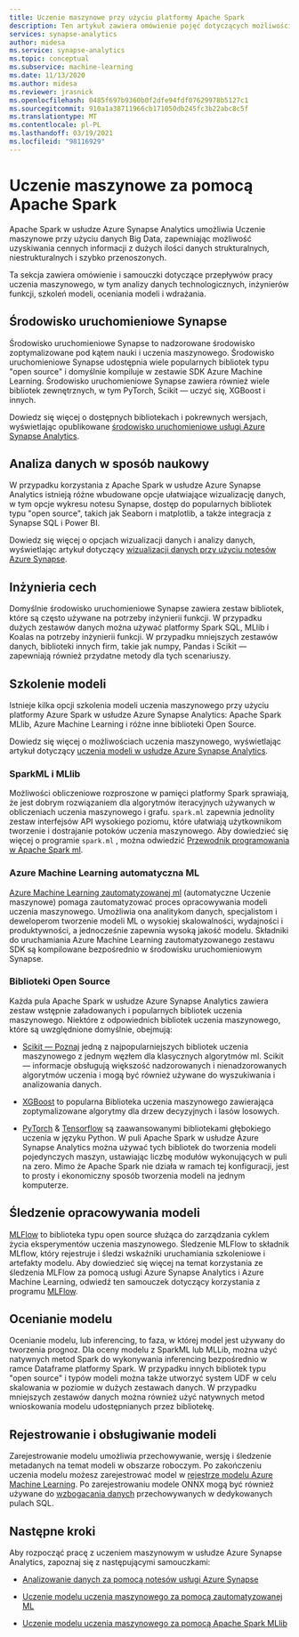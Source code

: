 ```yaml
---
title: Uczenie maszynowe przy użyciu platformy Apache Spark
description: Ten artykuł zawiera omówienie pojęć dotyczących możliwości uczenia maszynowego i analizy danych dostępnych za pomocą Apache Spark w usłudze Azure Synapse Analytics.
services: synapse-analytics
author: midesa
ms.service: synapse-analytics
ms.topic: conceptual
ms.subservice: machine-learning
ms.date: 11/13/2020
ms.author: midesa
ms.reviewer: jrasnick
ms.openlocfilehash: 0485f697b9360b0f2dfe94fdf07629978b5127c1
ms.sourcegitcommit: 910a1a38711966cb171050db245fc3b22abc8c5f
ms.translationtype: MT
ms.contentlocale: pl-PL
ms.lasthandoff: 03/19/2021
ms.locfileid: "98116929"
---
```

# <a name="machine-learning-with-apache-spark"></a>Uczenie maszynowe za pomocą Apache Spark

Apache Spark w usłudze Azure Synapse Analytics umożliwia Uczenie maszynowe przy użyciu danych Big Data, zapewniając możliwość uzyskiwania cennych informacji z dużych ilości danych strukturalnych, niestrukturalnych i szybko przenoszonych. 

Ta sekcja zawiera omówienie i samouczki dotyczące przepływów pracy uczenia maszynowego, w tym analizy danych technologicznych, inżynierów funkcji, szkoleń modeli, oceniania modeli i wdrażania.  

## <a name="synapse-runtime"></a>Środowisko uruchomieniowe Synapse 
Środowisko uruchomieniowe Synapse to nadzorowane środowisko zoptymalizowane pod kątem nauki i uczenia maszynowego. Środowisko uruchomieniowe Synapse udostępnia wiele popularnych bibliotek typu "open source" i domyślnie kompiluje w zestawie SDK Azure Machine Learning. Środowisko uruchomieniowe Synapse zawiera również wiele bibliotek zewnętrznych, w tym PyTorch, Scikit — uczyć się, XGBoost i innych.

Dowiedz się więcej o dostępnych bibliotekach i pokrewnych wersjach, wyświetlając opublikowane [środowisko uruchomieniowe usługi Azure Synapse Analytics](../spark/apache-spark-version-support.md).

## <a name="exploratory-data-analysis"></a>Analiza danych w sposób naukowy
W przypadku korzystania z Apache Spark w usłudze Azure Synapse Analytics istnieją różne wbudowane opcje ułatwiające wizualizację danych, w tym opcje wykresu notesu Synapse, dostęp do popularnych bibliotek typu "open source", takich jak Seaborn i matplotlib, a także integracja z Synapse SQL i Power BI.

Dowiedz się więcej o opcjach wizualizacji danych i analizy danych, wyświetlając artykuł dotyczący [wizualizacji danych przy użyciu notesów Azure Synapse](../spark/apache-spark-data-visualization.md).

## <a name="feature-engineering"></a>Inżynieria cech
Domyślnie środowisko uruchomieniowe Synapse zawiera zestaw bibliotek, które są często używane na potrzeby inżynierii funkcji. W przypadku dużych zestawów danych można używać platformy Spark SQL, MLlib i Koalas na potrzeby inżynierii funkcji. W przypadku mniejszych zestawów danych, biblioteki innych firm, takie jak numpy, Pandas i Scikit — zapewniają również przydatne metody dla tych scenariuszy.

## <a name="train-models"></a>Szkolenie modeli
Istnieje kilka opcji szkolenia modeli uczenia maszynowego przy użyciu platformy Azure Spark w usłudze Azure Synapse Analytics: Apache Spark MLlib, Azure Machine Learning i różne inne biblioteki Open Source. 

Dowiedz się więcej o możliwościach uczenia maszynowego, wyświetlając artykuł dotyczący [uczenia modeli w usłudze Azure Synapse Analytics](../spark/apache-spark-machine-learning-training.md).

### <a name="sparkml-and-mllib"></a>SparkML i MLlib
Możliwości obliczeniowe rozproszone w pamięci platformy Spark sprawiają, że jest dobrym rozwiązaniem dla algorytmów iteracyjnych używanych w obliczeniach uczenia maszynowego i grafu. ```spark.ml``` zapewnia jednolity zestaw interfejsów API wysokiego poziomu, które ułatwiają użytkownikom tworzenie i dostrajanie potoków uczenia maszynowego. Aby dowiedzieć się więcej o programie ```spark.ml``` , można odwiedzić [Przewodnik programowania w Apache Spark ml](https://spark.apache.org/docs/1.2.2/ml-guide.html).

### <a name="azure-machine-learning-automated-ml"></a>Azure Machine Learning automatyczna ML
[Azure Machine Learning zautomatyzowanej ml](../../machine-learning/concept-automated-ml.md) (automatyczne Uczenie maszynowe) pomaga zautomatyzować proces opracowywania modeli uczenia maszynowego. Umożliwia ona analitykom danych, specjalistom i deweloperom tworzenie modeli ML o wysokiej skalowalności, wydajności i produktywności, a jednocześnie zapewnia wysoką jakość modelu. Składniki do uruchamiania Azure Machine Learning zautomatyzowanego zestawu SDK są kompilowane bezpośrednio w środowisku uruchomieniowym Synapse.

### <a name="open-source-libraries"></a>Biblioteki Open Source
Każda pula Apache Spark w usłudze Azure Synapse Analytics zawiera zestaw wstępnie załadowanych i popularnych bibliotek uczenia maszynowego.  Niektóre z odpowiednich bibliotek uczenia maszynowego, które są uwzględnione domyślnie, obejmują:

- [Scikit — Poznaj](https://scikit-learn.org/stable/index.html) jedną z najpopularniejszych bibliotek uczenia maszynowego z jednym węzłem dla klasycznych algorytmów ml. Scikit — informacje obsługują większość nadzorowanych i nienadzorowanych algorytmów uczenia i mogą być również używane do wyszukiwania i analizowania danych.
  
- [XGBoost](https://xgboost.readthedocs.io/en/latest/) to popularna Biblioteka uczenia maszynowego zawierająca zoptymalizowane algorytmy dla drzew decyzyjnych i lasów losowych. 
  
- [PyTorch](https://pytorch.org/)  &  [Tensorflow](https://www.tensorflow.org/) są zaawansowanymi bibliotekami głębokiego uczenia w języku Python. W puli Apache Spark w usłudze Azure Synapse Analytics można używać tych bibliotek do tworzenia modeli pojedynczych maszyn, ustawiając liczbę modułów wykonujących w puli na zero. Mimo że Apache Spark nie działa w ramach tej konfiguracji, jest to prosty i ekonomiczny sposób tworzenia modeli na jednym komputerze.

## <a name="track-model-development"></a>Śledzenie opracowywania modeli
[MLFlow](https://www.mlflow.org/) to biblioteka typu open source służąca do zarządzania cyklem życia eksperymentów uczenia maszynowego. Śledzenie MLFlow to składnik MLflow, który rejestruje i śledzi wskaźniki uruchamiania szkoleniowe i artefakty modelu. Aby dowiedzieć się więcej na temat korzystania ze śledzenia MLFlow za pomocą usługi Azure Synapse Analytics i Azure Machine Learning, odwiedź ten samouczek dotyczący korzystania z programu [MLFlow](../../machine-learning/how-to-use-mlflow.md).

## <a name="model-scoring"></a>Ocenianie modelu
Ocenianie modelu, lub inferencing, to faza, w której model jest używany do tworzenia prognoz. Dla oceny modelu z SparkML lub MLLib, można użyć natywnych metod Spark do wykonywania inferencing bezpośrednio w ramce Dataframe platformy Spark. W przypadku innych bibliotek typu "open source" i typów modeli można także utworzyć system UDF w celu skalowania w poziomie w dużych zestawach danych. W przypadku mniejszych zestawów danych można również użyć natywnych metod wnioskowania modelu udostępnianych przez bibliotekę.

## <a name="register-and-serve-models"></a>Rejestrowanie i obsługiwanie modeli
Zarejestrowanie modelu umożliwia przechowywanie, wersję i śledzenie metadanych na temat modeli w obszarze roboczym. Po zakończeniu uczenia modelu możesz zarejestrować model w [rejestrze modelu Azure Machine Learning](../../machine-learning/concept-model-management-and-deployment.md#register-package-and-deploy-models-from-anywhere). Po zarejestrowaniu modele ONNX mogą być również używane do [wzbogacania danych](../machine-learning/tutorial-sql-pool-model-scoring-wizard.md) przechowywanych w dedykowanych pulach SQL.

## <a name="next-steps"></a>Następne kroki
Aby rozpocząć pracę z uczeniem maszynowym w usłudze Azure Synapse Analytics, zapoznaj się z następującymi samouczkami:
- [Analizowanie danych za pomocą notesów usługi Azure Synapse](../spark/apache-spark-data-visualization-tutorial.md)

- [Uczenie modelu uczenia maszynowego za pomocą zautomatyzowanej ML](../spark/apache-spark-azure-machine-learning-tutorial.md)

- [Uczenie modelu uczenia maszynowego za pomocą Apache Spark MLlib](../spark/apache-spark-machine-learning-mllib-notebook.md)
